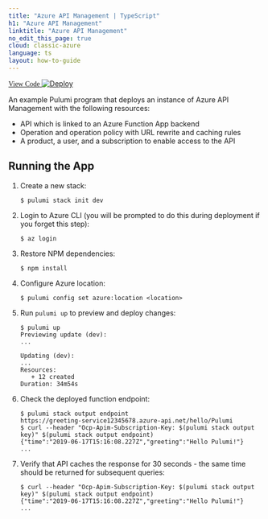 ```yaml
---
title: "Azure API Management | TypeScript"
h1: "Azure API Management"
linktitle: "Azure API Management"
no_edit_this_page: true
cloud: classic-azure
language: ts
layout: how-to-guide
---
```


<!-- WARNING: this page was generated by a tool. Do not edit it by hand. -->
<!-- To change it, please see https://github.com/pulumi/docs/tree/master/tools/mktutorial. -->

<p class="mb-4 flex">
    <a class="flex flex-wrap items-center rounded-md text-lg text-white bg-blue-600 border-2 border-blue-600 px-2 mr-2 whitespace-no-wrap hover:text-white" style="height: 45px; font-family: 'Gilroy'; " href="https://github.com/pulumi/examples/tree/master/classic-azure-ts-api-management" target="_blank">
        <span><i class="fab fa-github pr-2"></i> View Code</span>
    </a>
    <a href="https://app.pulumi.com/new?template=https://github.com/pulumi/examples/blob/master/classic-azure-ts-api-management/README.md" target="_blank">
        <img src="https://get.pulumi.com/new/button.svg" alt="Deploy">
    </a>
</p>


An example Pulumi program that deploys an instance of Azure API Management with the following resources:

- API which is linked to an Azure Function App backend
- Operation and operation policy with URL rewrite and caching rules
- A product, a user, and a subscription to enable access to the API

## Running the App

1.  Create a new stack:

    ```
    $ pulumi stack init dev
    ```

1.  Login to Azure CLI (you will be prompted to do this during deployment if you forget this step):

    ```
    $ az login
    ```

1.  Restore NPM dependencies:

    ```
    $ npm install
    ```

1.  Configure Azure location:

    ```
    $ pulumi config set azure:location <location>
    ```

1.  Run `pulumi up` to preview and deploy changes:

    ``` 
    $ pulumi up
    Previewing update (dev):
    ...

    Updating (dev):
    ...
    Resources:
       + 12 created
    Duration: 34m54s
    ```

1.  Check the deployed function endpoint:

    ```
    $ pulumi stack output endpoint
    https://greeting-service12345678.azure-api.net/hello/Pulumi
    $ curl --header "Ocp-Apim-Subscription-Key: $(pulumi stack output key)" $(pulumi stack output endpoint)
    {"time":"2019-06-17T15:16:08.227Z","greeting":"Hello Pulumi!"}
    ...
    ```

1.  Verify that API caches the response for 30 seconds - the same time should be returned for subsequent queries:

    ```
    $ curl --header "Ocp-Apim-Subscription-Key: $(pulumi stack output key)" $(pulumi stack output endpoint)
    {"time":"2019-06-17T15:16:08.227Z","greeting":"Hello Pulumi!"}
    ...
    ```
